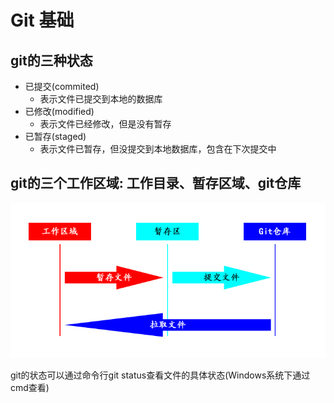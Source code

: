 # Git 基础
## git的三种状态
* 已提交(commited)
	* 表示文件已提交到本地的数据库
* 已修改(modified)
	* 表示文件已经修改，但是没有暂存
* 已暂存(staged)
	* 表示文件已暂存，但没提交到本地数据库，包含在下次提交中
## git的三个工作区域: 工作目录、暂存区域、git仓库
![area](area.jpg)

git的状态可以通过命令行git status查看文件的具体状态(Windows系统下通过cmd查看)	
